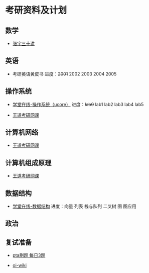 # 考研资料及计划

## 数学

* [张宇三十讲](https://www.bilibili.com/video/BV18S4y1j)

## 英语

* 考研英语黄皮书 进度：~~2001~~ 2002 2003 2004 2005

## 操作系统

* [学堂在线-操作系统（ucore）](https://www.xuetangx.com/course/THU08091000267) 进度：~~lab0~~ lab1 lab2 lab3 lab4 lab5

* [王道考研网课](https://www.bilibili.com/video/BV1YE411D7nH)

## 计算机网络

* [王道考研网课](https://www.bilibili.com/video/BV19E411D78Q)

## 计算机组成原理

* [王道考研网课](https://www.bilibili.com/video/BV1BE411D7ii)

## 数据结构

* [学堂在线-数据结构](https://www.xuetangx.com/course/THU08091000384) 进度：向量 列表 栈与队列 二叉树 图 图应用

## 政治

## 复试准备

* [pta刷题 每日3题](https://pintia.cn/problem-sets/994805342720868352/problems/type/7)

* [oi-wiki](https://oi-wiki.org/)